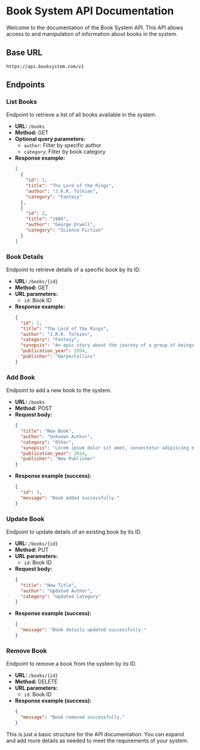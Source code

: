 # Book System API Documentation

Welcome to the documentation of the Book System API. This API allows access to and manipulation of information about books in the system.

## Base URL

```
https://api.booksystem.com/v1
```

## Endpoints

### List Books

Endpoint to retrieve a list of all books available in the system.

- **URL:** `/books`
- **Method:** GET
- **Optional query parameters:**
  - `author`: Filter by specific author
  - `category`: Filter by book category
- **Response example:**
  ```json
  [
    {
      "id": 1,
      "title": "The Lord of the Rings",
      "author": "J.R.R. Tolkien",
      "category": "Fantasy"
    },
    {
      "id": 2,
      "title": "1984",
      "author": "George Orwell",
      "category": "Science Fiction"
    }
  ]
  ```

### Book Details

Endpoint to retrieve details of a specific book by its ID.

- **URL:** `/books/{id}`
- **Method:** GET
- **URL parameters:**
  - `id`: Book ID
- **Response example:**
  ```json
  {
    "id": 1,
    "title": "The Lord of the Rings",
    "author": "J.R.R. Tolkien",
    "category": "Fantasy",
    "synopsis": "An epic story about the journey of a group of beings in search of the ultimate fate of the powerful ring.",
    "publication_year": 1954,
    "publisher": "HarperCollins"
  }
  ```

### Add Book

Endpoint to add a new book to the system.

- **URL:** `/books`
- **Method:** POST
- **Request body:**
  ```json
  {
    "title": "New Book",
    "author": "Unknown Author",
    "category": "Other",
    "synopsis": "Lorem ipsum dolor sit amet, consectetur adipiscing elit.",
    "publication_year": 2024,
    "publisher": "New Publisher"
  }
  ```
- **Response example (success):**
  ```json
  {
    "id": 3,
    "message": "Book added successfully."
  }
  ```

### Update Book

Endpoint to update details of an existing book by its ID.

- **URL:** `/books/{id}`
- **Method:** PUT
- **URL parameters:**
  - `id`: Book ID
- **Request body:**
  ```json
  {
    "title": "New Title",
    "author": "Updated Author",
    "category": "Updated Category"
  }
  ```
- **Response example (success):**
  ```json
  {
    "message": "Book details updated successfully."
  }
  ```

### Remove Book

Endpoint to remove a book from the system by its ID.

- **URL:** `/books/{id}`
- **Method:** DELETE
- **URL parameters:**
  - `id`: Book ID
- **Response example (success):**
  ```json
  {
    "message": "Book removed successfully."
  }
  ```

This is just a basic structure for the API documentation. You can expand and add more details as needed to meet the requirements of your system.
